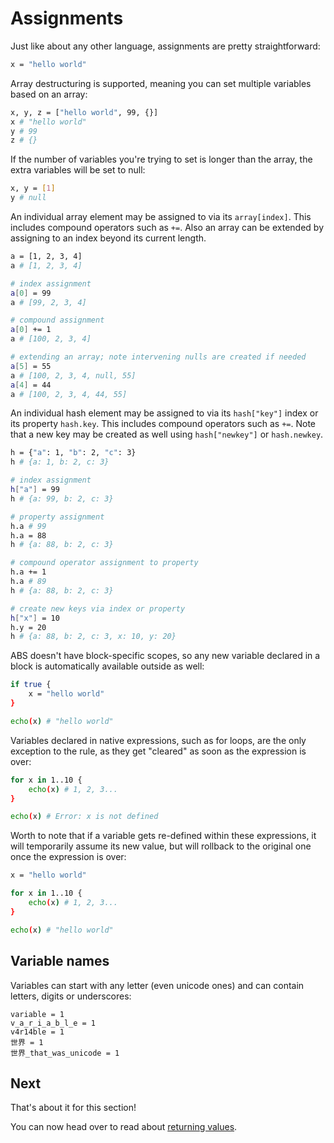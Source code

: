 # Assignments

Just like about any other language, assignments are pretty straightforward:

``` bash
x = "hello world"
```

Array destructuring is supported, meaning you can set multiple variables based on an array:

``` bash
x, y, z = ["hello world", 99, {}]
x # "hello world"
y # 99
z # {}
```

If the number of variables you're trying to set is longer than the array, the extra variables will be set to null:

``` bash
x, y = [1]
y # null
```

An individual array element may be assigned to via its `array[index]`. This includes compound operators such as `+=`. Also an array can be extended by assigning to an index beyond its current length.

```bash
a = [1, 2, 3, 4]
a # [1, 2, 3, 4]

# index assignment
a[0] = 99
a # [99, 2, 3, 4]

# compound assignment
a[0] += 1
a # [100, 2, 3, 4]

# extending an array; note intervening nulls are created if needed
a[5] = 55
a # [100, 2, 3, 4, null, 55]
a[4] = 44
a # [100, 2, 3, 4, 44, 55]
```

An individual hash element may be assigned to via its `hash["key"]` index or its property `hash.key`. This includes compound operators such as `+=`. Note that a new key may be created as well using `hash["newkey"]` or `hash.newkey`.

```bash
h = {"a": 1, "b": 2, "c": 3}
h # {a: 1, b: 2, c: 3}

# index assignment
h["a"] = 99
h # {a: 99, b: 2, c: 3}

# property assignment
h.a # 99
h.a = 88
h # {a: 88, b: 2, c: 3}

# compound operator assignment to property
h.a += 1
h.a # 89
h # {a: 88, b: 2, c: 3}

# create new keys via index or property
h["x"] = 10
h.y = 20
h # {a: 88, b: 2, c: 3, x: 10, y: 20}
```

ABS doesn't have block-specific scopes, so any new variable
declared in a block is automatically available outside as well:

``` bash
if true {
    x = "hello world"
}

echo(x) # "hello world"
```

Variables declared in native expressions, such as for loops, are the only exception to the rule,
as they get "cleared" as soon as the expression is over:

``` bash
for x in 1..10 {
    echo(x) # 1, 2, 3...
}

echo(x) # Error: x is not defined
```

Worth to note that if a variable gets re-defined within these expressions,
it will temporarily assume its new value, but will rollback to the original
one once the expression is over:

``` bash
x = "hello world"

for x in 1..10 {
    echo(x) # 1, 2, 3...
}

echo(x) # "hello world"
```

## Variable names

Variables can start with any letter (even unicode ones) and can
contain letters, digits or underscores:

```
variable = 1
v_a_r_i_a_b_l_e = 1
v4r14ble = 1
世界 = 1
世界_that_was_unicode = 1
```

## Next

That's about it for this section!

You can now head over to read about [returning values](/syntax/return).